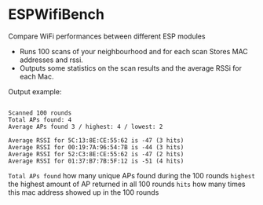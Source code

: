# ESPWifiBench

Compare WiFi performances between different ESP modules

- Runs 100 scans of your neighbourhood and for each scan Stores MAC addresses and rssi.
- Outputs some statistics on the scan results and the average RSSi for each Mac.


Output example:

```

Scanned 100 rounds
Total APs found: 4
Average APs found 3 / highest: 4 / lowest: 2

Average RSSI for 5C:13:8E:CE:55:62 is -47 (3 hits)
Average RSSI for 00:19:7A:96:54:7B is -44 (3 hits)
Average RSSI for 52:C3:8E:CE:55:62 is -47 (2 hits)
Average RSSI for 01:37:B7:7B:5F:12 is -51 (4 hits)

```

`Total APs found` how many unique APs found during the 100 rounds
`highest` the highest amount of AP returned in all 100 rounds
`hits` how many times this mac address showed up in the 100 rounds
